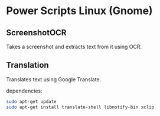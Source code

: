 # Power Scripts Linux (Gnome)

## ScreenshotOCR

Takes a screenshot and extracts text from it using OCR.

## Translation

Translates text using Google Translate.

dependencies:

```bash
sudo apt-get update
sudo apt-get install translate-shell libnotify-bin xclip
```
